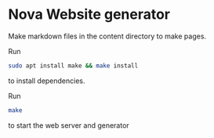 # Nova Website generator

Make markdown files in the content directory to make pages. 


Run

```bash 
sudo apt install make && make install
```

to install dependencies.

Run

```bash 
make
```
to start the web server and generator